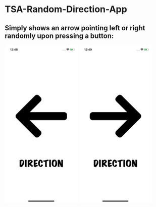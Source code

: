 # TSA-Random-Direction-App
<h2>Simply shows an arrow pointing left or right randomly upon pressing a button:</h2>
<p float="left">
  <img src="images_for_README/l_shot.png" height="500">
  <img src="images_for_README/r_shot.png" height="500">
</p>






